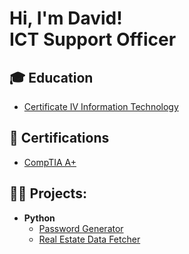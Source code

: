 <h1>Hi, I'm David!<br/>ICT Support Officer</h1>

<h2>🎓 Education</h2>

- [Certificate IV Information Technology](https://accm.edu.au/course/certificate-iv-in-information-technology-ICT40120)

<h2>📃 Certifications</h2>

- [CompTIA A+](https://www.comptia.org/certifications/a)
  
<h2>👨‍💻 Projects:</h2>

- <b>Python</b>
  - [Password Generator](https://github.com/davidpocaterra/Password-Generator)
  - [Real Estate Data Fetcher](https://github.com/davidpocaterra/Real-Estate-Data-Fetcher)

<!--
**davidpocaterra/davidpocaterra** is a ✨ _special_ ✨ repository because its `README.md` (this file) appears on your GitHub profile.

Here are some ideas to get you started:

- 🔭 I’m currently working on ...
- 🌱 I’m currently learning ...
- 👯 I’m looking to collaborate on ...
- 🤔 I’m looking for help with ...
- 💬 Ask me about ...
- 📫 How to reach me: ...
- 😄 Pronouns: ...
- ⚡ Fun fact: ...
-->
